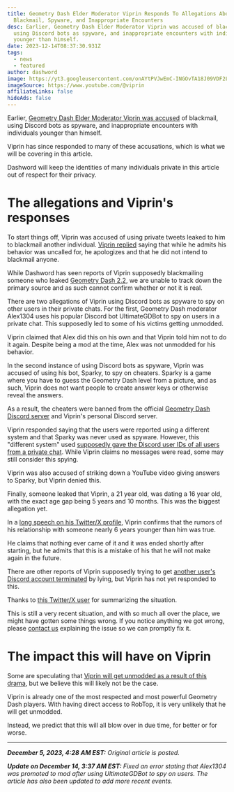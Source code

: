 ```yaml
---
title: Geometry Dash Elder Moderator Viprin Responds To Allegations About
  Blackmail, Spyware, and Inappropriate Encounters
desc: Earlier, Geometry Dash Elder Moderator Viprin was accused of blackmail,
  using Discord bots as spyware, and inappropriate encounters with individuals
  younger than himself.
date: 2023-12-14T08:37:30.931Z
tags:
  - news
  - featured
author: dashword
image: https://yt3.googleusercontent.com/onAYtPVJwEmC-INGOvTA18J09VDF2LZR3CfFEorQYXfpdBTFuoUNECdA5fU4fNURxgdnTGez=w1707
imageSource: https://www.youtube.com/@viprin
affiliateLinks: false
hideAds: false
---
```

Earlier, [Geometry Dash Elder Moderator Viprin was accused](/posts/geometry-dash-elder-moderator-viprin-exposed-for-a-lot-of-things-actually/) of blackmail, using Discord bots as spyware, and inappropriate encounters with individuals younger than himself.

Viprin has since responded to many of these accusations, which is what we will be covering in this article.

Dashword will keep the identities of many individuals private in this article out of respect for their privacy.

# The allegations and Viprin's responses

To start things off, Viprin was accused of using private tweets leaked to him to blackmail another individual. [Viprin replied](https://twitter.com/vipringd/status/1731829260816429104) saying that while he admits his behavior was uncalled for, he apologizes and that he did not intend to blackmail anyone.

While Dashword has seen reports of Viprin supposedly blackmailing someone who leaked [Geometry Dash 2.2](/categories/2.2/), we are unable to track down the primary source and as such cannot confirm whether or not it is real.

There are two allegations of Viprin using Discord bots as spyware to spy on other users in their private chats. For the first, Geometry Dash moderator Alex1304 uses his popular Discord bot UltimateGDBot to spy on users in a private chat. This supposedly led to some of his victims getting unmodded.

Viprin claimed that Alex did this on his own and that Viprin told him not to do it again. Despite being a mod at the time, Alex was not unmodded for his behavior.

In the second instance of using Discord bots as spyware, Viprin was accused of using his bot, Sparky, to spy on cheaters. Sparky is a game where you have to guess the Geometry Dash level from a picture, and as such, Viprin does not want people to create answer keys or otherwise reveal the answers.

As a result, the cheaters were banned from the official [Geometry Dash Discord server](/posts/geometry-dash-discord-server-how-to-join-request-levels/) and Viprin's personal Discord server.

Viprin responded saying that the users were reported using a different system and that Sparky was never used as spyware. However, this "different system" used [supposedly gave the Discord user IDs of all users from a private chat](https://twitter.com/Allodoxaa/status/1731860082986475816). While Viprin claims no messages were read, some may still consider this spying.

Viprin was also accused of striking down a YouTube video giving answers to Sparky, but Viprin denied this.

Finally, someone leaked that Viprin, a 21 year old, was dating a 16 year old, with the exact age gap being 5 years and 10 months. This was the biggest allegation yet.

In a [long speech on his Twitter/X profile](https://twitter.com/vipringd/status/1731925816693428430), Viprin confirms that the rumors of his relationship with someone nearly 6 years younger than him was true.

He claims that nothing ever came of it and it was ended shortly after starting, but he admits that this is a mistake of his that he will not make again in the future.

There are other reports of Viprin supposedly trying to get [another user's Discord account terminated](https://twitter.com/33YYYYYYY/status/1731848528907878802) by lying, but Viprin has not yet responded to this.

Thanks to [this Twitter/X user](https://twitter.com/a1excl/status/1731925835190337702) for summarizing the situation.

This is still a very recent situation, and with so much all over the place, we might have gotten some things wrong. If you notice anything we got wrong, please [contact us](/contact/) explaining the issue so we can promptly fix it.

# The impact this will have on Viprin

Some are speculating that [Viprin will get unmodded as a result of this drama](https://twitter.com/z3phlin/status/1731863514988331488), but we believe this will likely not be the case.

Viprin is already one of the most respected and most powerful Geometry Dash players. With having direct access to RobTop, it is very unlikely that he will get unmodded.

Instead, we predict that this will all blow over in due time, for better or for worse.

---

_**December 5, 2023, 4:28 AM EST:** Original article is posted._

_**Update on December 14, 3:37 AM EST:** Fixed an error stating that Alex1304 was promoted to mod after using UltimateGDBot to spy on users. The article has also been updated to add more recent events._